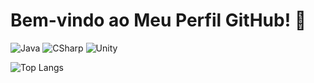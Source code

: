 # Bem-vindo ao Meu Perfil GitHub! 👋

![Java](https://img.shields.io/badge/Java-Quarkus%20%26%20Spring%20Boot-blue?style=flat-square&logo=java)
![CSharp](https://img.shields.io/badge/C%23-.NET-blue?style=flat-square&logo=c-sharp)
![Unity](https://img.shields.io/badge/Unity-Game%20Development-black?style=flat-square&logo=unity)

![Top Langs](https://github-readme-stats.vercel.app/api/top-langs/?username=seu_usuario&hide=html&layout=compact&theme=tokyonight)

